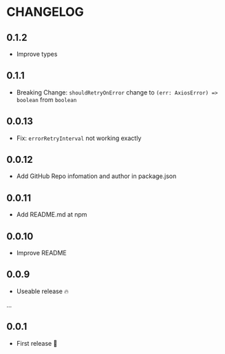 # CHANGELOG

## 0.1.2

- Improve types

## 0.1.1

- Breaking Change: `shouldRetryOnError` change to `(err: AxiosError) => boolean` from `boolean`

## 0.0.13

- Fix: `errorRetryInterval` not working exactly

## 0.0.12

- Add GitHub Repo infomation and author in package.json

## 0.0.11

- Add README.md at npm

## 0.0.10

- Improve README

## 0.0.9

- Useable release 🔥

...

## 0.0.1

- First release 🎉
